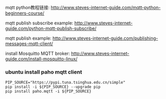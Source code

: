 mqtt python教程链接:
http://www.steves-internet-guide.com/mqtt-python-beginners-course/

mqtt publish subscribe example:
http://www.steves-internet-guide.com/python-mqtt-publish-subscribe/

mqtt publish example:
http://www.steves-internet-guide.com/publishing-messages-mqtt-client/

install Mosquitto MQTT broker:
http://www.steves-internet-guide.com/install-mosquitto-linux/

### ubuntu install paho mqtt client

```
PIP_SOURCE="https://pypi.tuna.tsinghua.edu.cn/simple"
pip install -i ${PIP_SOURCE} --upgrade pip
pip install paho.mqtt -i ${PIP_SOURCE} 
```
